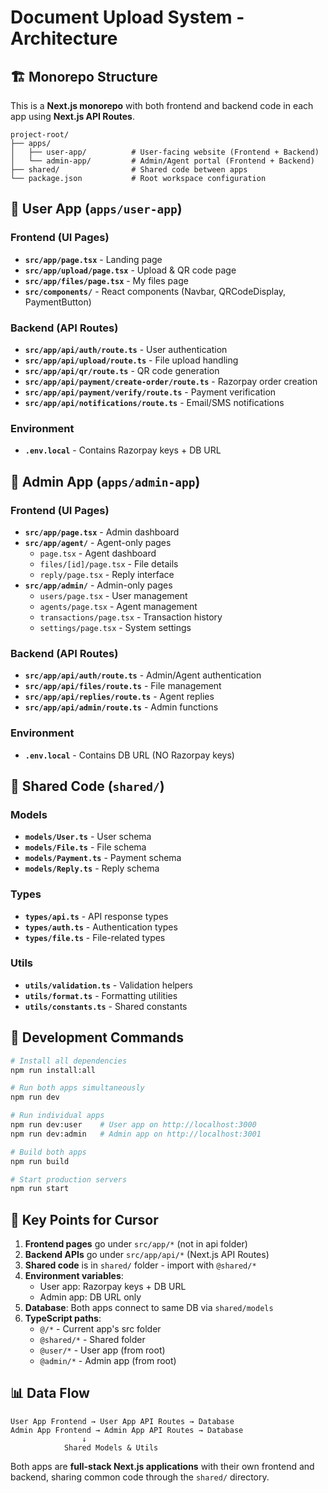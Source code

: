 # Document Upload System - Architecture

## 🏗️ Monorepo Structure

This is a **Next.js monorepo** with both frontend and backend code in each app using **Next.js API Routes**.

```
project-root/
├── apps/
│   ├── user-app/          # User-facing website (Frontend + Backend)
│   └── admin-app/         # Admin/Agent portal (Frontend + Backend)
├── shared/                # Shared code between apps
└── package.json           # Root workspace configuration
```

## 📱 User App (`apps/user-app`)

### Frontend (UI Pages)
- **`src/app/page.tsx`** - Landing page
- **`src/app/upload/page.tsx`** - Upload & QR code page
- **`src/app/files/page.tsx`** - My files page
- **`src/components/`** - React components (Navbar, QRCodeDisplay, PaymentButton)

### Backend (API Routes)
- **`src/app/api/auth/route.ts`** - User authentication
- **`src/app/api/upload/route.ts`** - File upload handling
- **`src/app/api/qr/route.ts`** - QR code generation
- **`src/app/api/payment/create-order/route.ts`** - Razorpay order creation
- **`src/app/api/payment/verify/route.ts`** - Payment verification
- **`src/app/api/notifications/route.ts`** - Email/SMS notifications

### Environment
- **`.env.local`** - Contains Razorpay keys + DB URL

## 🔧 Admin App (`apps/admin-app`)

### Frontend (UI Pages)
- **`src/app/page.tsx`** - Admin dashboard
- **`src/app/agent/`** - Agent-only pages
  - `page.tsx` - Agent dashboard
  - `files/[id]/page.tsx` - File details
  - `reply/page.tsx` - Reply interface
- **`src/app/admin/`** - Admin-only pages
  - `users/page.tsx` - User management
  - `agents/page.tsx` - Agent management
  - `transactions/page.tsx` - Transaction history
  - `settings/page.tsx` - System settings

### Backend (API Routes)
- **`src/app/api/auth/route.ts`** - Admin/Agent authentication
- **`src/app/api/files/route.ts`** - File management
- **`src/app/api/replies/route.ts`** - Agent replies
- **`src/app/api/admin/route.ts`** - Admin functions

### Environment
- **`.env.local`** - Contains DB URL (NO Razorpay keys)

## 🔄 Shared Code (`shared/`)

### Models
- **`models/User.ts`** - User schema
- **`models/File.ts`** - File schema
- **`models/Payment.ts`** - Payment schema
- **`models/Reply.ts`** - Reply schema

### Types
- **`types/api.ts`** - API response types
- **`types/auth.ts`** - Authentication types
- **`types/file.ts`** - File-related types

### Utils
- **`utils/validation.ts`** - Validation helpers
- **`utils/format.ts`** - Formatting utilities
- **`utils/constants.ts`** - Shared constants

## 🚀 Development Commands

```bash
# Install all dependencies
npm run install:all

# Run both apps simultaneously
npm run dev

# Run individual apps
npm run dev:user    # User app on http://localhost:3000
npm run dev:admin   # Admin app on http://localhost:3001

# Build both apps
npm run build

# Start production servers
npm run start
```

## 🔑 Key Points for Cursor

1. **Frontend pages** go under `src/app/*` (not in api folder)
2. **Backend APIs** go under `src/app/api/*` (Next.js API Routes)
3. **Shared code** is in `shared/` folder - import with `@shared/*`
4. **Environment variables**:
   - User app: Razorpay keys + DB URL
   - Admin app: DB URL only
5. **Database**: Both apps connect to same DB via `shared/models`
6. **TypeScript paths**:
   - `@/*` - Current app's src folder
   - `@shared/*` - Shared folder
   - `@user/*` - User app (from root)
   - `@admin/*` - Admin app (from root)

## 📊 Data Flow

```
User App Frontend → User App API Routes → Database
Admin App Frontend → Admin App API Routes → Database
                ↓
            Shared Models & Utils
```

Both apps are **full-stack Next.js applications** with their own frontend and backend, sharing common code through the `shared/` directory.
